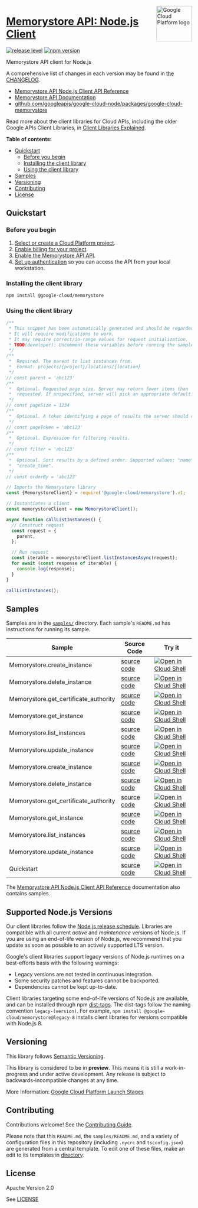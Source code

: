 [//]: # "This README.md file is auto-generated, all changes to this file will be lost."
[//]: # "To regenerate it, use `python -m synthtool`."
<img src="https://avatars2.githubusercontent.com/u/2810941?v=3&s=96" alt="Google Cloud Platform logo" title="Google Cloud Platform" align="right" height="96" width="96"/>

# [Memorystore API: Node.js Client](https://github.com/googleapis/google-cloud-node/tree/main/packages/google-cloud-memorystore)

[![release level](https://img.shields.io/badge/release%20level-preview-yellow.svg?style=flat)](https://cloud.google.com/terms/launch-stages)
[![npm version](https://img.shields.io/npm/v/@google-cloud/memorystore.svg)](https://www.npmjs.org/package/@google-cloud/memorystore)




Memorystore API client for Node.js


A comprehensive list of changes in each version may be found in
[the CHANGELOG](https://github.com/googleapis/google-cloud-node/tree/main/packages/google-cloud-memorystore/CHANGELOG.md).

* [Memorystore API Node.js Client API Reference][client-docs]
* [Memorystore API Documentation][product-docs]
* [github.com/googleapis/google-cloud-node/packages/google-cloud-memorystore](https://github.com/googleapis/google-cloud-node/tree/main/packages/google-cloud-memorystore)

Read more about the client libraries for Cloud APIs, including the older
Google APIs Client Libraries, in [Client Libraries Explained][explained].

[explained]: https://cloud.google.com/apis/docs/client-libraries-explained

**Table of contents:**


* [Quickstart](#quickstart)
  * [Before you begin](#before-you-begin)
  * [Installing the client library](#installing-the-client-library)
  * [Using the client library](#using-the-client-library)
* [Samples](#samples)
* [Versioning](#versioning)
* [Contributing](#contributing)
* [License](#license)

## Quickstart

### Before you begin

1.  [Select or create a Cloud Platform project][projects].
1.  [Enable billing for your project][billing].
1.  [Enable the Memorystore API API][enable_api].
1.  [Set up authentication][auth] so you can access the
    API from your local workstation.

### Installing the client library

```bash
npm install @google-cloud/memorystore
```


### Using the client library

```javascript
/**
 * This snippet has been automatically generated and should be regarded as a code template only.
 * It will require modifications to work.
 * It may require correct/in-range values for request initialization.
 * TODO(developer): Uncomment these variables before running the sample.
 */
/**
 *  Required. The parent to list instances from.
 *  Format: projects/{project}/locations/{location}
 */
// const parent = 'abc123'
/**
 *  Optional. Requested page size. Server may return fewer items than
 *  requested. If unspecified, server will pick an appropriate default.
 */
// const pageSize = 1234
/**
 *  Optional. A token identifying a page of results the server should return.
 */
// const pageToken = 'abc123'
/**
 *  Optional. Expression for filtering results.
 */
// const filter = 'abc123'
/**
 *  Optional. Sort results by a defined order. Supported values: "name",
 *  "create_time".
 */
// const orderBy = 'abc123'

// Imports the Memorystore library
const {MemorystoreClient} = require('@google-cloud/memorystore').v1;

// Instantiates a client
const memorystoreClient = new MemorystoreClient();

async function callListInstances() {
  // Construct request
  const request = {
    parent,
  };

  // Run request
  const iterable = memorystoreClient.listInstancesAsync(request);
  for await (const response of iterable) {
    console.log(response);
  }
}

callListInstances();

```



## Samples

Samples are in the [`samples/`](https://github.com/googleapis/google-cloud-node/tree/main/packages/google-cloud-memorystore/samples) directory. Each sample's `README.md` has instructions for running its sample.

| Sample                      | Source Code                       | Try it |
| --------------------------- | --------------------------------- | ------ |
| Memorystore.create_instance | [source code](https://github.com/googleapis/google-cloud-node/blob/main/packages/google-cloud-memorystore/samples/generated/v1/memorystore.create_instance.js) | [![Open in Cloud Shell][shell_img]](https://console.cloud.google.com/cloudshell/open?git_repo=https://github.com/googleapis/google-cloud-node&page=editor&open_in_editor=packages/google-cloud-memorystore/samples/generated/v1/memorystore.create_instance.js,packages/google-cloud-memorystore/samples/README.md) |
| Memorystore.delete_instance | [source code](https://github.com/googleapis/google-cloud-node/blob/main/packages/google-cloud-memorystore/samples/generated/v1/memorystore.delete_instance.js) | [![Open in Cloud Shell][shell_img]](https://console.cloud.google.com/cloudshell/open?git_repo=https://github.com/googleapis/google-cloud-node&page=editor&open_in_editor=packages/google-cloud-memorystore/samples/generated/v1/memorystore.delete_instance.js,packages/google-cloud-memorystore/samples/README.md) |
| Memorystore.get_certificate_authority | [source code](https://github.com/googleapis/google-cloud-node/blob/main/packages/google-cloud-memorystore/samples/generated/v1/memorystore.get_certificate_authority.js) | [![Open in Cloud Shell][shell_img]](https://console.cloud.google.com/cloudshell/open?git_repo=https://github.com/googleapis/google-cloud-node&page=editor&open_in_editor=packages/google-cloud-memorystore/samples/generated/v1/memorystore.get_certificate_authority.js,packages/google-cloud-memorystore/samples/README.md) |
| Memorystore.get_instance | [source code](https://github.com/googleapis/google-cloud-node/blob/main/packages/google-cloud-memorystore/samples/generated/v1/memorystore.get_instance.js) | [![Open in Cloud Shell][shell_img]](https://console.cloud.google.com/cloudshell/open?git_repo=https://github.com/googleapis/google-cloud-node&page=editor&open_in_editor=packages/google-cloud-memorystore/samples/generated/v1/memorystore.get_instance.js,packages/google-cloud-memorystore/samples/README.md) |
| Memorystore.list_instances | [source code](https://github.com/googleapis/google-cloud-node/blob/main/packages/google-cloud-memorystore/samples/generated/v1/memorystore.list_instances.js) | [![Open in Cloud Shell][shell_img]](https://console.cloud.google.com/cloudshell/open?git_repo=https://github.com/googleapis/google-cloud-node&page=editor&open_in_editor=packages/google-cloud-memorystore/samples/generated/v1/memorystore.list_instances.js,packages/google-cloud-memorystore/samples/README.md) |
| Memorystore.update_instance | [source code](https://github.com/googleapis/google-cloud-node/blob/main/packages/google-cloud-memorystore/samples/generated/v1/memorystore.update_instance.js) | [![Open in Cloud Shell][shell_img]](https://console.cloud.google.com/cloudshell/open?git_repo=https://github.com/googleapis/google-cloud-node&page=editor&open_in_editor=packages/google-cloud-memorystore/samples/generated/v1/memorystore.update_instance.js,packages/google-cloud-memorystore/samples/README.md) |
| Memorystore.create_instance | [source code](https://github.com/googleapis/google-cloud-node/blob/main/packages/google-cloud-memorystore/samples/generated/v1beta/memorystore.create_instance.js) | [![Open in Cloud Shell][shell_img]](https://console.cloud.google.com/cloudshell/open?git_repo=https://github.com/googleapis/google-cloud-node&page=editor&open_in_editor=packages/google-cloud-memorystore/samples/generated/v1beta/memorystore.create_instance.js,packages/google-cloud-memorystore/samples/README.md) |
| Memorystore.delete_instance | [source code](https://github.com/googleapis/google-cloud-node/blob/main/packages/google-cloud-memorystore/samples/generated/v1beta/memorystore.delete_instance.js) | [![Open in Cloud Shell][shell_img]](https://console.cloud.google.com/cloudshell/open?git_repo=https://github.com/googleapis/google-cloud-node&page=editor&open_in_editor=packages/google-cloud-memorystore/samples/generated/v1beta/memorystore.delete_instance.js,packages/google-cloud-memorystore/samples/README.md) |
| Memorystore.get_certificate_authority | [source code](https://github.com/googleapis/google-cloud-node/blob/main/packages/google-cloud-memorystore/samples/generated/v1beta/memorystore.get_certificate_authority.js) | [![Open in Cloud Shell][shell_img]](https://console.cloud.google.com/cloudshell/open?git_repo=https://github.com/googleapis/google-cloud-node&page=editor&open_in_editor=packages/google-cloud-memorystore/samples/generated/v1beta/memorystore.get_certificate_authority.js,packages/google-cloud-memorystore/samples/README.md) |
| Memorystore.get_instance | [source code](https://github.com/googleapis/google-cloud-node/blob/main/packages/google-cloud-memorystore/samples/generated/v1beta/memorystore.get_instance.js) | [![Open in Cloud Shell][shell_img]](https://console.cloud.google.com/cloudshell/open?git_repo=https://github.com/googleapis/google-cloud-node&page=editor&open_in_editor=packages/google-cloud-memorystore/samples/generated/v1beta/memorystore.get_instance.js,packages/google-cloud-memorystore/samples/README.md) |
| Memorystore.list_instances | [source code](https://github.com/googleapis/google-cloud-node/blob/main/packages/google-cloud-memorystore/samples/generated/v1beta/memorystore.list_instances.js) | [![Open in Cloud Shell][shell_img]](https://console.cloud.google.com/cloudshell/open?git_repo=https://github.com/googleapis/google-cloud-node&page=editor&open_in_editor=packages/google-cloud-memorystore/samples/generated/v1beta/memorystore.list_instances.js,packages/google-cloud-memorystore/samples/README.md) |
| Memorystore.update_instance | [source code](https://github.com/googleapis/google-cloud-node/blob/main/packages/google-cloud-memorystore/samples/generated/v1beta/memorystore.update_instance.js) | [![Open in Cloud Shell][shell_img]](https://console.cloud.google.com/cloudshell/open?git_repo=https://github.com/googleapis/google-cloud-node&page=editor&open_in_editor=packages/google-cloud-memorystore/samples/generated/v1beta/memorystore.update_instance.js,packages/google-cloud-memorystore/samples/README.md) |
| Quickstart | [source code](https://github.com/googleapis/google-cloud-node/blob/main/packages/google-cloud-memorystore/samples/quickstart.js) | [![Open in Cloud Shell][shell_img]](https://console.cloud.google.com/cloudshell/open?git_repo=https://github.com/googleapis/google-cloud-node&page=editor&open_in_editor=packages/google-cloud-memorystore/samples/quickstart.js,packages/google-cloud-memorystore/samples/README.md) |



The [Memorystore API Node.js Client API Reference][client-docs] documentation
also contains samples.

## Supported Node.js Versions

Our client libraries follow the [Node.js release schedule](https://github.com/nodejs/release#release-schedule).
Libraries are compatible with all current _active_ and _maintenance_ versions of
Node.js.
If you are using an end-of-life version of Node.js, we recommend that you update
as soon as possible to an actively supported LTS version.

Google's client libraries support legacy versions of Node.js runtimes on a
best-efforts basis with the following warnings:

* Legacy versions are not tested in continuous integration.
* Some security patches and features cannot be backported.
* Dependencies cannot be kept up-to-date.

Client libraries targeting some end-of-life versions of Node.js are available, and
can be installed through npm [dist-tags](https://docs.npmjs.com/cli/dist-tag).
The dist-tags follow the naming convention `legacy-(version)`.
For example, `npm install @google-cloud/memorystore@legacy-8` installs client libraries
for versions compatible with Node.js 8.

## Versioning

This library follows [Semantic Versioning](http://semver.org/).







This library is considered to be in **preview**. This means it is still a
work-in-progress and under active development. Any release is subject to
backwards-incompatible changes at any time.


More Information: [Google Cloud Platform Launch Stages][launch_stages]

[launch_stages]: https://cloud.google.com/terms/launch-stages

## Contributing

Contributions welcome! See the [Contributing Guide](https://github.com/googleapis/google-cloud-node/blob/main/CONTRIBUTING.md).

Please note that this `README.md`, the `samples/README.md`,
and a variety of configuration files in this repository (including `.nycrc` and `tsconfig.json`)
are generated from a central template. To edit one of these files, make an edit
to its templates in
[directory](https://github.com/googleapis/synthtool).

## License

Apache Version 2.0

See [LICENSE](https://github.com/googleapis/google-cloud-node/blob/main/LICENSE)

[client-docs]: https://cloud.google.com/nodejs/docs/reference/memorystore/latest
[product-docs]: https://cloud.google.com/memorystore/docs/valkey
[shell_img]: https://gstatic.com/cloudssh/images/open-btn.png
[projects]: https://console.cloud.google.com/project
[billing]: https://support.google.com/cloud/answer/6293499#enable-billing
[enable_api]: https://console.cloud.google.com/flows/enableapi?apiid=memorystore.googleapis.com
[auth]: https://cloud.google.com/docs/authentication/external/set-up-adc-local

